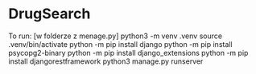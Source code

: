 # DrugSearch

To run: [w folderze z menage.py]
python3 -m venv .venv
source .venv/bin/activate
python -m pip install django
python -m pip install psycopg2-binary
python -m pip install django_extensions
python -m pip install djangorestframework
python3 manage.py runserver


